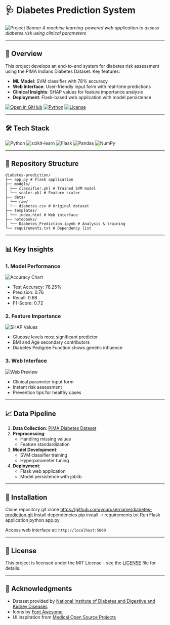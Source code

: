 # 🩺 Diabetes Prediction System

![Project Banner](https://via.placeholder.com/800x200.png/2563eb/ffffff?text=Diabetes+Risk+Assessment+with+Machine+Learning)
*A machine learning-powered web application to assess diabetes risk using clinical parameters*

---

## 📌 Overview

This project develops an end-to-end system for diabetes risk assessment using the PIMA Indians Diabetes Dataset. Key features:

- **ML Model**: SVM classifier with 78% accuracy
- **Web Interface**: User-friendly input form with real-time predictions
- **Clinical Insights**: SHAP values for feature importance analysis
- **Deployment**: Flask-based web application with model persistence

[![Open in GitHub](https://img.shields.io/badge/GitHub-Repository-181717?style=for-the-badge&logo=github)](your-repo-link)
[![Python](https://img.shields.io/badge/Python-3.9+-3776AB?style=for-the-badge&logo=python)](https://python.org)
[![License](https://img.shields.io/badge/License-MIT-blue?style=for-the-badge)](LICENSE)

---

## 🛠 Tech Stack

![Python](https://img.shields.io/badge/Python-FFD43B?logo=python&logoColor=3776AB)
![scikit-learn](https://img.shields.io/badge/scikit--learn-F7931E?logo=scikit-learn)
![Flask](https://img.shields.io/badge/Flask-000000?logo=flask)
![Pandas](https://img.shields.io/badge/Pandas-150458?logo=pandas)
![NumPy](https://img.shields.io/badge/NumPy-013243?logo=numpy)

---

## 📂 Repository Structure

```
diabetes-prediction/
├── app.py # Flask application
├── models/
│ ├── classifier.pkl # Trained SVM model
│ └── scaler.pkl # Feature scaler
├── data/
│ └── raw/
│ └── diabetes.csv # Original dataset
├── templates/
│ └── index.html # Web interface
├── notebooks/
│ └── Diabetes_Prediction.ipynb # Analysis & training
└── requirements.txt # Dependency list

```

---

## 📊 Key Insights

### 1. Model Performance
![Accuracy Chart](https://via.placeholder.com/400x200.png/2563eb/ffffff?text=Accuracy:+78.25%)

- Test Accuracy: 78.25%
- Precision: 0.76
- Recall: 0.68
- F1-Score: 0.72

### 2. Feature Importance
![SHAP Values](https://via.placeholder.com/400x200.png/2563eb/ffffff?text=Top+Features:+Glucose,+BMI,+Age)

- Glucose levels most significant predictor
- BMI and Age secondary contributors
- Diabetes Pedigree Function shows genetic influence

### 3. Web Interface
![Web Preview](https://via.placeholder.com/600x300.png/2563eb/ffffff?text=Input+Form+%7C+Real-time+Pred)

- Clinical parameter input form
- Instant risk assessment
- Prevention tips for healthy cases

---

## 📈 Data Pipeline

1. **Data Collection**: [PIMA Diabetes Dataset](https://www.kaggle.com/datasets/nancyalaswad90/review/data)
2. **Preprocessing**:
   - Handling missing values
   - Feature standardization
3. **Model Development**:
   - SVM classifier training
   - Hyperparameter tuning
4. **Deployment**:
   - Flask web application
   - Model persistence with joblib

---

## 🚀 Installation

Clone repository
git clone https://github.com/yourusername/diabetes-prediction.git
Install dependencies
pip install -r requirements.txt
Run Flask application
python app.py

Access web interface at: `http://localhost:5000`

---

## 📜 License

This project is licensed under the MIT License - see the [LICENSE](LICENSE) file for details.

---

## 🙏 Acknowledgments

- Dataset provided by [National Institute of Diabetes and Digestive and Kidney Diseases](https://www.kaggle.com/datasets/nancyalaswad90/review/data)
- Icons by [Font Awesome](https://fontawesome.com)
- UI inspiration from [Medical Open Source Projects](https://github.com/medical-projects)
